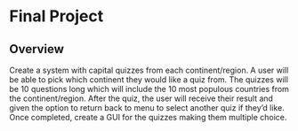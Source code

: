 # Final Project 

## Overview
Create a system with capital quizzes from each continent/region. A user will be able to pick which continent they would like a quiz from.
The quizzes will be 10 questions long which will include the 10 most populous countries from the continent/region. After the quiz, 
the user will receive their result and given the option to return back to menu to select another quiz if they’d like. Once completed, 
create a GUI for the quizzes making them multiple choice.

